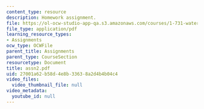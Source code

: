 ```yaml
---
content_type: resource
description: Homework assignment.
file: https://ol-ocw-studio-app-qa.s3.amazonaws.com/courses/1-731-water-resource-systems-fall-2006/27001a62b58d4e8b33638a2d4b4b04c4_assn2.pdf
file_type: application/pdf
learning_resource_types:
- Assignments
ocw_type: OCWFile
parent_title: Assignments
parent_type: CourseSection
resourcetype: Document
title: assn2.pdf
uid: 27001a62-b58d-4e8b-3363-8a2d4b4b04c4
video_files:
  video_thumbnail_file: null
video_metadata:
  youtube_id: null
---
```

